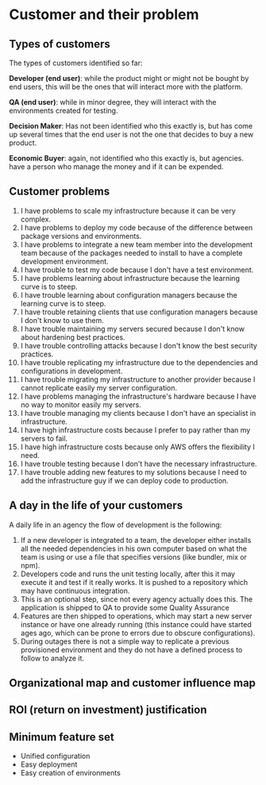 # Customer and their problem

## Types of customers

The types of customers identified so far:

**Developer (end user)**: while the product might or might not be bought by end users, this will be the ones that will interact more with the platform.

**QA (end user)**: while in minor degree, they will interact with the environments created for testing.

**Decision Maker**: Has not been identified who this exactly is, but has come up several times that the end user is not the one that decides to buy a new product.

**Economic Buyer**: again, not identified who this exactly is, but agencies. have a person who manage the money and if it can be expended.

## Customer problems

1. I have problems to scale my infrastructure because it can be very complex.
2. I have problems to deploy my code because of the difference between package versions and environments.
3. I have problems to integrate a new team member into the development team because of the packages needed to install to have a complete development environment.
4. I have trouble to test my code because I don't have a test environment.
5. I have problems learning about infrastructure because the learning curve is to steep.
6. I have trouble learning about configuration managers because the learning curve is to steep.
7. I have trouble retaining clients that use configuration managers because I don't know to use them.  
8. I have trouble maintaining my servers secured because I don't know about hardening best practices.
9. I have trouble controlling attacks because I don't know the best security practices.
10. I have trouble replicating my infrastructure due to the dependencies and configurations in development.
11. I have trouble migrating my infrastructure to another provider because I cannot replicate easily my server configuration.
12. I have problems managing the infrastructure's hardware because I have no way to monitor easily my servers.
13. I have trouble managing my clients because I don't have an specialist in infrastructure.
14. I have high infrastructure costs because I prefer to pay rather than my servers to fail.
15. I have high infrastructure costs because only AWS offers the flexibility I need.
16. I have trouble testing because I don't have the necessary infrastructure.
17. I have trouble adding new features to my solutions because I need to add the infrastructure guy if we can deploy code to production.

## A day in the life of your customers

A daily life in an agency the flow of development is the following:

1. If a new developer is integrated to a team, the developer either installs all 
    the needed dependencies in his own computer based on what the team is using
    or use a file that specifies versions (like bundler, mix or npm).
2. Developers code and runs the unit testing locally, after this it may execute it 
    and test if it really works. It is pushed to a repository which may have continuous
    integration.
3. This is an optional step, since not every agency actually does this. The application
    is shipped to QA to provide some Quality Assurance
4. Features are then shipped to operations, which may start a new server instance 
    or have one already running (this instance could have started ages ago, which 
    can be prone to errors due to obscure configurations).
5. During outages there is not a simple way to replicate a previous provisioned environment
    and they do not have a defined process to follow to analyze it.

## Organizational map and customer influence map

## ROI (return on investment) justification

## Minimum feature set

- Unified configuration
- Easy deployment
- Easy creation of environments
